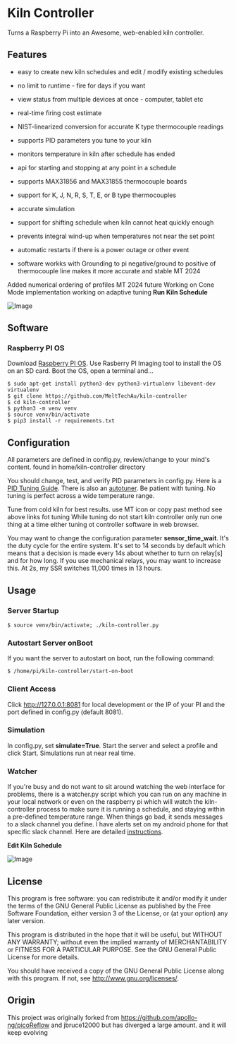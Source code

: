 Kiln Controller
==========

Turns a Raspberry Pi into an Awesome, web-enabled kiln controller.

## Features

  * easy to create new kiln schedules and edit / modify existing schedules
  * no limit to runtime - fire for days if you want
  * view status from multiple devices at once - computer, tablet etc
  * real-time firing cost estimate
  * NIST-linearized conversion for accurate K type thermocouple readings
  * supports PID parameters you tune to your kiln
  * monitors temperature in kiln after schedule has ended
  * api for starting and stopping at any point in a schedule
  * supports MAX31856 and MAX31855 thermocouple boards
  * support for K, J, N, R, S, T, E, or B type thermocouples
  * accurate simulation
  * support for shifting schedule when kiln cannot heat quickly enough
  * prevents integral wind-up when temperatures not near the set point
  * automatic restarts if there is a power outage or other event

  * software workks with Grounding to pi negative/ground to positive of thermocouple line makes it more accurate and stable MT 2024
  


  Added numerical ordering of profiles MT 2024
  future
  Working on Cone Mode implementation
  working on adaptive tuning
**Run Kiln Schedule**

![Image](https://github.com/jbruce12000/kiln-controller/blob/master/public/assets/images/kiln-running.png)

## Software 

### Raspberry PI OS

Download [Raspberry PI OS](https://www.raspberrypi.org/software/). Use Rasberry PI Imaging tool to install the OS on an SD card. Boot the OS, open a terminal and...


    $ sudo apt-get install python3-dev python3-virtualenv libevent-dev virtualenv
    $ git clone https://github.com/MeltTechAu/kiln-controller
    $ cd kiln-controller
    $ python3 -m venv venv
    $ source venv/bin/activate
    $ pip3 install -r requirements.txt

## Configuration

All parameters are defined in config.py, review/change to your mind's content. found in home/kiln-controller directory

You should change, test, and verify PID parameters in config.py.  Here is a [PID Tuning Guide](https://github.com/jbruce12000/kiln-controller/blob/master/docs/pid_tuning.md). There is also an [autotuner](https://github.com/jbruce12000/kiln-controller/blob/master/docs/ziegler_tuning.md). Be patient with tuning. No tuning is perfect across a wide temperature range.

Tune from cold kiln for best results. use MT icon or copy past method see above links fot tuning
While tuning do not start kiln controller only run one thing at a time either tuning ot controller software in web browser.

You may want to change the configuration parameter **sensor_time_wait**. It's the duty cycle for the entire system.  It's set to 14 seconds by default which means that a decision is made every 14s about whether to turn on relay[s] and for how long. If you use mechanical relays, you may want to increase this. At 2s, my SSR switches 11,000 times in 13 hours.

## Usage

### Server Startup

    $ source venv/bin/activate; ./kiln-controller.py

### Autostart Server onBoot
If you want the server to autostart on boot, run the following command:

    $ /home/pi/kiln-controller/start-on-boot

### Client Access

Click http://127.0.0.1:8081 for local development or the IP
of your PI and the port defined in config.py (default 8081).

### Simulation

In config.py, set **simulate=True**. Start the server and select a profile and click Start. Simulations run at near real time.

### Watcher

If you're busy and do not want to sit around watching the web interface for problems, there is a watcher.py script which you can run on any machine in your local network or even on the raspberry pi which will watch the kiln-controller process to make sure it is running a schedule, and staying within a pre-defined temperature range. When things go bad, it sends messages to a slack channel you define. I have alerts set on my android phone for that specific slack channel. Here are detailed [instructions](https://github.com/jbruce12000/kiln-controller/blob/master/docs/watcher.md).

**Edit Kiln Schedule**

![Image](https://github.com/jbruce12000/kiln-controller/blob/master/public/assets/images/kiln-schedule.png)

## License

This program is free software: you can redistribute it and/or modify
it under the terms of the GNU General Public License as published by
the Free Software Foundation, either version 3 of the License, or
(at your option) any later version.

This program is distributed in the hope that it will be useful,
but WITHOUT ANY WARRANTY; without even the implied warranty of
MERCHANTABILITY or FITNESS FOR A PARTICULAR PURPOSE.  See the
GNU General Public License for more details.

You should have received a copy of the GNU General Public License
along with this program.  If not, see <http://www.gnu.org/licenses/>.

## Origin
This project was originally forked from https://github.com/apollo-ng/picoReflow and jbruce12000 but has diverged a large amount. and it will keep evolving
